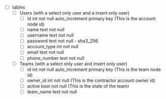 * [ ] tables
    * [ ] Users (with a select only user and a insert only user)
        * [ ] id int not null auto_increment primary key (This is the account node id)
        * [ ] name text not null
        * [ ] username text not null
        * [ ] password text not null - sha3_256
        * [ ] account_type int not null
        * [ ] email text not null
        * [ ] phone_number text not null
    * [ ] Teams (with a select only user and insert only user)
        * [ ] id int not null auto_increment primary key (This is the team node id)
        * [ ] owner_id int not null (This is the contractor account owner id)
        * [ ] active bool not null (This is the state of the team)
        * [ ] team_name text not null
